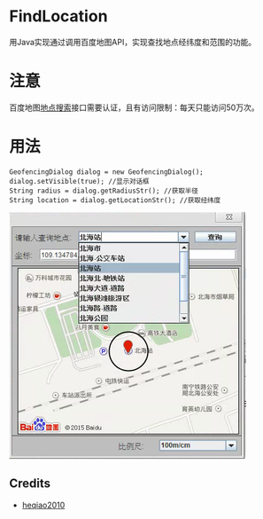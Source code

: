 # FindLocation
用Java实现通过调用百度地图API，实现查找地点经纬度和范围的功能。

# 注意
百度地图[地点搜索](http://api.map.baidu.com/place/v2/suggestion?ak=3OwsREAN0XK5707kEbbniePY&region=%E5%85%A8%E5%9B%BD&query=beihai&output=json)接口需要认证，且有访问限制：每天只能访问50万次。

# 用法
```
GeofencingDialog dialog = new GeofencingDialog();   
dialog.setVisible(true); //显示对话框   
String radius = dialog.getRadiusStr(); //获取半径   
String location = dialog.getLocationStr(); //获取经纬度   
```
![运行结果](test/test.png)

## Credits

  - [heqiao2010](https://github.com/heqiao2010)

